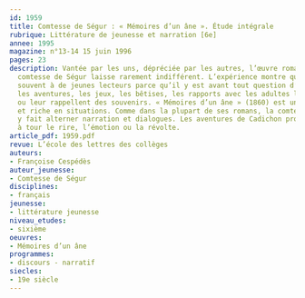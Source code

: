 ```yaml
---
id: 1959
title: Comtesse de Ségur : « Mémoires d’un âne ». Étude intégrale
rubrique: Littérature de jeunesse et narration [6e]
annee: 1995
magazine: n°13-14 15 juin 1996
pages: 23
description: Vantée par les uns, dépréciée par les autres, l’œuvre romanesque de la
  comtesse de Ségur laisse rarement indifférent. L’expérience montre qu’elle plaît
  souvent à de jeunes lecteurs parce qu’il y est avant tout question d’enfants dont
  les aventures, les jeux, les bêtises, les rapports avec les adultes les amusent
  ou leur rappellent des souvenirs. « Mémoires d’un âne » (1860) est un texte vivant
  et riche en situations. Comme dans la plupart de ses romans, la comtesse de Ségur
  y fait alterner narration et dialogues. Les aventures de Cadichon provoquent tour
  à tour le rire, l’émotion ou la révolte.
article_pdf: 1959.pdf
revue: L’école des lettres des collèges
auteurs:
- Françoise Cespédès
auteur_jeunesse:
- Comtesse de Ségur
disciplines:
- français
jeunesse:
- littérature jeunesse
niveau_etudes:
- sixième
oeuvres:
- Mémoires d’un âne
programmes:
- discours - narratif
siecles:
- 19e siècle
---
```

